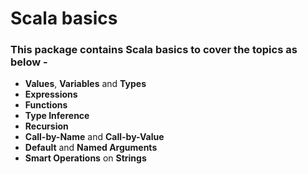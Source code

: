# Scala basics


### This package contains Scala basics to cover the topics as below -
- **Values**, **Variables** and **Types**
- **Expressions**
- **Functions**
- **Type Inference**
- **Recursion**
- **Call-by-Name** and **Call-by-Value**
- **Default** and **Named Arguments**
- **Smart Operations** on **Strings**